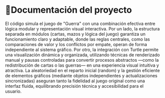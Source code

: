 # 📝Documentación del proyecto
El código simula el juego de "Guerra" con una combinación efectiva entre lógica modular y representación visual interactiva. Por un lado, la estructura separada en módulos (cartas, mazos y lógica del juego) garantiza un funcionamiento claro y adaptable, donde las reglas centrales, como las comparaciones de valor y los conflictos por empate, operan de forma independiente al sistema gráfico. Por otro, la integración con Turtle permite una visualización dinámica y organizada, utilizando técnicas de renderizado manual y pausas controladas para convertir procesos abstractos —como la redistribución de cartas o las guerras— en una experiencia visual intuitiva y atractiva. La aleatoriedad en el reparto inicial (random) y la gestión eficiente de elementos gráficos (mediante objetos independientes y actualizaciones sincronizadas) aseguran tanto la fidelidad al juego original como una interfaz fluida, equilibrando precisión técnica y accesibilidad para el usuario.
